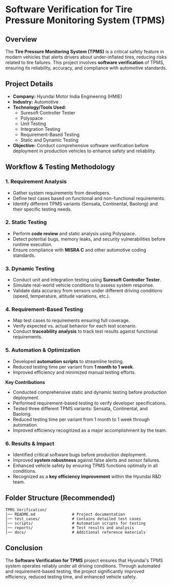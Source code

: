 # Software Verification for Tire Pressure Monitoring System (TPMS)

## Overview
The **Tire Pressure Monitoring System (TPMS)** is a critical safety feature in modern vehicles that alerts drivers about under-inflated tires, reducing risks related to tire failures. This project involves **software verification** of TPMS, ensuring its reliability, accuracy, and compliance with automotive standards.

## Project Details
- **Company:** Hyundai Motor India Engineering (HMIE)
- **Industry:** Automotive
- **Technology/Tools Used:**
  - Suresoft Controller Tester
  - Polyspace
  - Unit Testing
  - Integration Testing
  - Requirement-Based Testing
  - Static and Dynamic Testing
- **Objective:** Conduct comprehensive software verification before deployment in production vehicles to enhance safety and reliability.

## Workflow & Testing Methodology
### **1. Requirement Analysis**
- Gather system requirements from developers.
- Define test cases based on functional and non-functional requirements.
- Identify different TPMS variants (Sensata, Continental, Baolong) and their specific testing needs.

### **2. Static Testing**
- Perform **code review** and static analysis using Polyspace.
- Detect potential bugs, memory leaks, and security vulnerabilities before runtime execution.
- Ensure compliance with **MISRA C** and other automotive coding standards.

### **3. Dynamic Testing**
- Conduct unit and integration testing using **Suresoft Controller Tester**.
- Simulate real-world vehicle conditions to assess system response.
- Validate data accuracy from sensors under different driving conditions (speed, temperature, altitude variations, etc.).

### **4. Requirement-Based Testing**
- Map test cases to requirements ensuring full coverage.
- Verify expected vs. actual behavior for each test scenario.
- Conduct **traceability analysis** to track test results against functional requirements.

### **5. Automation & Optimization**
- Developed **automation scripts** to streamline testing.
- Reduced testing time per variant from **1 month to 1 week**.
- Improved efficiency and minimized manual testing efforts.

**Key Contributions**
- Conducted comprehensive static and dynamic testing before production deployment.
- Performed requirement-based testing to verify developer specifications.
- Tested three different TPMS variants: Sensata, Continental, and Baolong.
- Reduced testing time per variant from 1 month to 1 week through automation.
- Improved efficiency recognized as a major accomplishment by the team.

### **6. Results & Impact**
- Identified critical software bugs before production deployment.
- Improved **system robustness** against false alerts and sensor failures.
- Enhanced vehicle safety by ensuring TPMS functions optimally in all conditions.
- Recognized as a **key efficiency improvement** within the Hyundai R&D team.

## Folder Structure (Recommended)
```
TPMS_Verification/
│── README.md                # Project documentation
│── test_cases/              # Contains detailed test cases
│── scripts/                 # Automation scripts for testing
│── reports/                 # Test results and analysis
│── docs/                    # Additional reference materials
```
## Conclusion
The **Software Verification for TPMS** project ensures that Hyundai's TPMS system operates reliably under all driving conditions. Through automated and requirement-based testing, the project significantly improved efficiency, reduced testing time, and enhanced vehicle safety.

